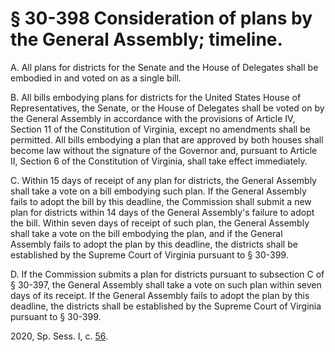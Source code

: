 # § 30-398 Consideration of plans by the General Assembly; timeline.

<p>A. All plans for districts for the Senate and the House of Delegates shall be embodied in and voted on as a single bill.</p><p>B. All bills embodying plans for districts for the United States House of Representatives, the Senate, or the House of Delegates shall be voted on by the General Assembly in accordance with the provisions of Article IV, Section 11 of the Constitution of Virginia, except no amendments shall be permitted. All bills embodying a plan that are approved by both houses shall become law without the signature of the Governor and, pursuant to Article II, Section 6 of the Constitution of Virginia, shall take effect immediately.</p><p>C. Within 15 days of receipt of any plan for districts, the General Assembly shall take a vote on a bill embodying such plan. If the General Assembly fails to adopt the bill by this deadline, the Commission shall submit a new plan for districts within 14 days of the General Assembly's failure to adopt the bill. Within seven days of receipt of such plan, the General Assembly shall take a vote on the bill embodying the plan, and if the General Assembly fails to adopt the plan by this deadline, the districts shall be established by the Supreme Court of Virginia pursuant to § 30-399.</p><p>D. If the Commission submits a plan for districts pursuant to subsection C of § 30-397, the General Assembly shall take a vote on such plan within seven days of its receipt. If the General Assembly fails to adopt the plan by this deadline, the districts shall be established by the Supreme Court of Virginia pursuant to § 30-399.</p><p>2020, Sp. Sess. I, c. <a href='http://lis.virginia.gov/cgi-bin/legp604.exe?202+ful+CHAP0056'>56</a>.</p>